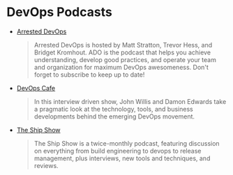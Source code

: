DevOps Podcasts
===============

- [Arrested DevOps](https://www.arresteddevops.com/)

  > Arrested DevOps is hosted by Matt Stratton, Trevor Hess, and Bridget Kromhout. ADO is the podcast that helps you achieve understanding, develop good practices, and operate your team and organization for maximum DevOps awesomeness. Don't forget to subscribe to keep up to date!

- [DevOps Cafe](http://devopscafe.org/)

  > In this interview driven show, John Willis and Damon Edwards take a pragmatic look at the technology, tools, and business developments behind the emerging DevOps movement.

- [The Ship Show](http://theshipshow.com/)

  > The Ship Show is a twice-monthly podcast, featuring discussion on everything from build engineering to devops to release management, plus interviews, new tools and techniques, and reviews.

